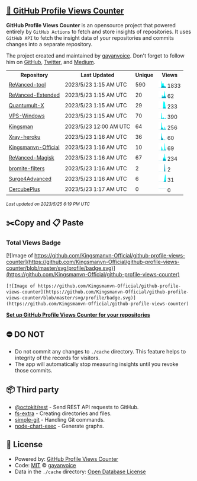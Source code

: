 ## [🚀 GitHub Profile Views Counter](https://github.com/gayanvoice/github-profile-views-counter)
**GitHub Profile Views Counter** is an opensource project that powered entirely by  `GitHub Actions` to fetch and store insights of repositories.
It uses `GitHub API` to fetch the insight data of your repositories and commits changes into a separate repository.

The project created and maintained by [gayanvoice](https://github.com/gayanvoice). Don't forget to follow him on [GitHub](https://github.com/gayanvoice), [Twitter](https://twitter.com/gayanvoice), and [Medium](https://gayanvoice.medium.com/).

<table>
	<tr>
		<th>
			Repository
		</th>
		<th>
			Last Updated
		</th>
		<th>
			Unique
		</th>
		<th>
			Views
		</th>
	</tr>
	<tr>
		<td>
			<a href="https://github.com/Kingsmanvn-Official/github-profile-views-counter/tree/master/readme/539448332/year.md">
				ReVanced-tool
			</a>
		</td>
		<td>
			2023/5/23 1:15 AM UTC
		</td>
		<td>
			590
		</td>
		<td>
			<img alt="Response time graph" src="https://github.com/Kingsmanvn-Official/github-profile-views-counter/raw/master/graph/539448332/small/year.png" height="20"> 1833
		</td>
	</tr>
	<tr>
		<td>
			<a href="https://github.com/Kingsmanvn-Official/github-profile-views-counter/tree/master/readme/566457629/year.md">
				ReVanced-Extended
			</a>
		</td>
		<td>
			2023/5/23 1:15 AM UTC
		</td>
		<td>
			20
		</td>
		<td>
			<img alt="Response time graph" src="https://github.com/Kingsmanvn-Official/github-profile-views-counter/raw/master/graph/566457629/small/year.png" height="20"> 62
		</td>
	</tr>
	<tr>
		<td>
			<a href="https://github.com/Kingsmanvn-Official/github-profile-views-counter/tree/master/readme/476203045/year.md">
				Quantumult-X
			</a>
		</td>
		<td>
			2023/5/23 1:15 AM UTC
		</td>
		<td>
			29
		</td>
		<td>
			<img alt="Response time graph" src="https://github.com/Kingsmanvn-Official/github-profile-views-counter/raw/master/graph/476203045/small/year.png" height="20"> 233
		</td>
	</tr>
	<tr>
		<td>
			<a href="https://github.com/Kingsmanvn-Official/github-profile-views-counter/tree/master/readme/542699835/year.md">
				VPS-Windows
			</a>
		</td>
		<td>
			2023/5/23 1:15 AM UTC
		</td>
		<td>
			70
		</td>
		<td>
			<img alt="Response time graph" src="https://github.com/Kingsmanvn-Official/github-profile-views-counter/raw/master/graph/542699835/small/year.png" height="20"> 390
		</td>
	</tr>
	<tr>
		<td>
			<a href="https://github.com/Kingsmanvn-Official/github-profile-views-counter/tree/master/readme/440376790/year.md">
				Kingsman
			</a>
		</td>
		<td>
			2023/5/23 12:00 AM UTC
		</td>
		<td>
			64
		</td>
		<td>
			<img alt="Response time graph" src="https://github.com/Kingsmanvn-Official/github-profile-views-counter/raw/master/graph/440376790/small/year.png" height="20"> 256
		</td>
	</tr>
	<tr>
		<td>
			<a href="https://github.com/Kingsmanvn-Official/github-profile-views-counter/tree/master/readme/468209432/year.md">
				Xray-heroku
			</a>
		</td>
		<td>
			2023/5/23 1:16 AM UTC
		</td>
		<td>
			36
		</td>
		<td>
			<img alt="Response time graph" src="https://github.com/Kingsmanvn-Official/github-profile-views-counter/raw/master/graph/468209432/small/year.png" height="20"> 60
		</td>
	</tr>
	<tr>
		<td>
			<a href="https://github.com/Kingsmanvn-Official/github-profile-views-counter/tree/master/readme/544800883/year.md">
				Kingsmanvn-Official
			</a>
		</td>
		<td>
			2023/5/23 1:16 AM UTC
		</td>
		<td>
			10
		</td>
		<td>
			<img alt="Response time graph" src="https://github.com/Kingsmanvn-Official/github-profile-views-counter/raw/master/graph/544800883/small/year.png" height="20"> 69
		</td>
	</tr>
	<tr>
		<td>
			<a href="https://github.com/Kingsmanvn-Official/github-profile-views-counter/tree/master/readme/588782327/year.md">
				ReVanced-Magisk
			</a>
		</td>
		<td>
			2023/5/23 1:16 AM UTC
		</td>
		<td>
			67
		</td>
		<td>
			<img alt="Response time graph" src="https://github.com/Kingsmanvn-Official/github-profile-views-counter/raw/master/graph/588782327/small/year.png" height="20"> 234
		</td>
	</tr>
	<tr>
		<td>
			<a href="https://github.com/Kingsmanvn-Official/github-profile-views-counter/tree/master/readme/591634128/year.md">
				bromite-filters
			</a>
		</td>
		<td>
			2023/5/23 1:16 AM UTC
		</td>
		<td>
			2
		</td>
		<td>
			<img alt="Response time graph" src="https://github.com/Kingsmanvn-Official/github-profile-views-counter/raw/master/graph/591634128/small/year.png" height="20"> 2
		</td>
	</tr>
	<tr>
		<td>
			<a href="https://github.com/Kingsmanvn-Official/github-profile-views-counter/tree/master/readme/582441774/year.md">
				Surge4Advanced
			</a>
		</td>
		<td>
			2023/5/23 1:16 AM UTC
		</td>
		<td>
			6
		</td>
		<td>
			<img alt="Response time graph" src="https://github.com/Kingsmanvn-Official/github-profile-views-counter/raw/master/graph/582441774/small/year.png" height="20"> 31
		</td>
	</tr>
	<tr>
		<td>
			<a href="https://github.com/Kingsmanvn-Official/github-profile-views-counter/tree/master/readme/499981930/year.md">
				CercubePlus
			</a>
		</td>
		<td>
			2023/5/23 1:17 AM UTC
		</td>
		<td>
			0
		</td>
		<td>
			<img alt="Response time graph" src="https://github.com/Kingsmanvn-Official/github-profile-views-counter/raw/master/graph/499981930/small/year.png" height="20"> 0
		</td>
	</tr>
</table>

<small><i>Last updated on 2023/5/25 6:19 PM UTC</i></small>

## ✂️Copy and 📋 Paste
### Total Views Badge
[![Image of https://github.com/Kingsmanvn-Official/github-profile-views-counter](https://github.com/Kingsmanvn-Official/github-profile-views-counter/blob/master/svg/profile/badge.svg)](https://github.com/Kingsmanvn-Official/github-profile-views-counter)

```readme
[![Image of https://github.com/Kingsmanvn-Official/github-profile-views-counter](https://github.com/Kingsmanvn-Official/github-profile-views-counter/blob/master/svg/profile/badge.svg)](https://github.com/Kingsmanvn-Official/github-profile-views-counter)
```
[**Set up GitHub Profile Views Counter for your repositories**](https://github.com/gayanvoice/github-profile-views-counter)
## ⛔ DO NOT
- Do not commit any changes to `./cache` directory. This feature helps to integrity of the records for visitors.
- The app will automatically stop measuring insights until you revoke those commits.
## 📦 Third party

- [@octokit/rest](https://www.npmjs.com/package/@octokit/rest) - Send REST API requests to GitHub.
- [fs-extra](https://www.npmjs.com/package/fs-extra) - Creating directories and files.
- [simple-git](https://www.npmjs.com/package/simple-git) - Handling Git commands.
- [node-chart-exec](https://www.npmjs.com/package/node-chart-exec) - Generate graphs.
## 📄 License
- Powered by: [GitHub Profile Views Counter](https://github.com/gayanvoice/github-profile-views-counter)
- Code: [MIT](./LICENSE) © [gayanvoice](https://github.com/gayanvoice)
- Data in the `./cache` directory: [Open Database License](https://opendatacommons.org/licenses/odbl/1-0/)